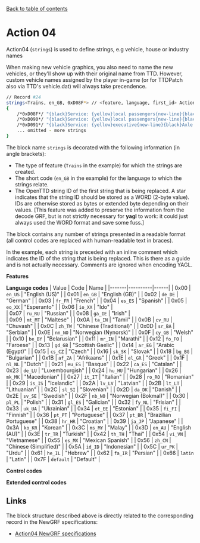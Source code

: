 [Back to table of contents](../index.md)

# Action 04

Action04 (`strings`) is used to define strings, e.g vehicle, house or industry names

When making new vehicle graphics, you also need to name the new vehicles, or they'll show up with their original name from TTD. However, custom vehicle names assigned by the player in-game (or for TTDPatch also via TTD's vehicle.dat) will always take precendence.


```bash
// Record #24
strings<Trains, en_GB, 0xD08F*> // <feature, language, first_id> Action04, English (GB)
{
    /*0xD08F*/ "{black}Service: {yellow}local passengers{new-line}{black}Axle Weight: {yellow}low (class B){new-line}{black}Length: {yellow}3 units (1.7){new-line}{black}Loading Time: {yellow}{sd} day{ext plural-list 0xFF80}{ext list-value 0x0001}{ext list-default}s{ext end-list}";
    /*0xD090*/ "{black}Service: {yellow}local passengers{new-line}{black}Axle Weight: {yellow}low (class B){new-line}{black}Length: {yellow}2 units (1.2){new-line}{black}Loading Time: {yellow}{sd} day{ext plural-list 0xFF80}{ext list-value 0x0001}{ext list-default}s{ext end-list}";
    /*0xD091*/ "{black}Service: {yellow}executive{new-line}{black}Axle Weight: {yellow}low (class B){new-line}{black}Length: {yellow}1 unit (0.5){new-line}{black}Loading Time: {yellow}{sd} day{ext plural-list 0xFF80}{ext list-value 0x0001}{ext list-default}s{ext end-list}";
    ... omitted - more strings
}
```

The block name `strings` is decorated with the following information (in angle brackets):
- The type of feature (`Trains` in the example) for which the strings are created.
- The short code (`en_GB` in the example) for the language to which the strings relate. 
- The OpenTTD string ID of the first string that is being replaced. A star indicates that the string ID should be stored as a WORD (2-byte value). IDs are otherwise stored as bytes or extended byte depending on their values. [This feature was added to preserve the information from the decode GRF, but is not strictly necessary for **yagl** to work: it could just always used the WORD format and save some fuss.]

The block contains any number of strings presented in a readable format (all control codes are replaced with human-readable text in braces). 

In the example, each string is preceded with an inline comment which indicates the ID of the string that is being replaced. This is there as a guide and is not actually necessary. Comments are ignored when encoding YAGL.

**Features**

**Language codes**
 | Value | Code     | Name |
 |-------|----------|------|
 | 0x00  | `en_US`   | "English (US)" |
 | 0x01  | `en_GB`   | "English (GB)" |
 | 0x02  | `de_DE`   | "German" |
 | 0x03  | `fr_FR`   | "French" |
 | 0x04  | `es_ES`   | "Spanish" |
 | 0x05  | `eo_XX`   | "Esperanto" |
 | 0x06  | `io_XX`   | "Ido" |     
 | 0x07  | `ru_RU`   | "Russian" |
 | 0x08  | `ga_IE`   | "Irish" |   
 | 0x09  | `mt_MT`   | "Maltese" |
 | 0x0A  | `ta_IN`   | "Tamil" |
 | 0x0B  | `cv_RU`   | "Chuvash" | 
 | 0x0C  | `zh_TW`   | "Chinese (Traditional)" |
 | 0x0D  | `sr_BA`   | "Serbian" |
 | 0x0E  | `nn_NO`   | "Norwegian (Nynorsk)" |
 | 0x0F  | `cy_GB`   | "Welsh" |
 | 0x10  | `be_BY`   | "Belarusian" |
 | 0x11  | `mr_IN`   | "Marathi" |
 | 0x12  | `fo_FO`   | "Faroese" |
 | 0x13  | `gd_GB`   | "Scottish Gaelic" | 
 | 0x14  | `ar_EG`   | "Arabic (Egypt)" |
 | 0x15  | `cs_CZ`   | "Czech" |
 | 0x16  | `sk_SK`   | "Slovak" |
 | 0x18  | `bg_BG`   | "Bulgarian" |
 | 0x1B  | `af_ZA`   | "Afrikaans" |
 | 0x1E  | `el_GR`   | "Greek" |
 | 0x1F  | `nl_NL`   | "Dutch" |
 | 0x21  | `eu_ES`   | "Basque" |
 | 0x22  | `ca_ES`   | "Catalan" |
 | 0x23  | `de_LU`   | "Luxembourgish" | 
 | 0x24  | `hu_HU`   | "Hungarian" |
 | 0x26  | `mk_MK`   | "Macedonian" |
 | 0x27  | `it_IT`   | "Italian" |
 | 0x28  | `ro_RO`   | "Romanian" |
 | 0x29  | `is_IS`   | "Icelandic" |
 | 0x2A  | `lv_LV`   | "Latvian" |
 | 0x2B  | `lt_LT`   | "Lithuanian" |
 | 0x2C  | `sl_SI`   | "Slovenian" |
 | 0x2D  | `da_DK`   | "Danish" |
 | 0x2E  | `sv_SE`   | "Swedish" |
 | 0x2F  | `nb_NO`   | "Norwegian (Bokmal)" |
 | 0x30  | `pl_PL`   | "Polish" |
 | 0x31  | `gl_ES`   | "Galician" |
 | 0x32  | `fy_NL`   | "Frisian" |
 | 0x33  | `uk_UA`   | "Ukrainian" |
 | 0x34  | `et_EE`   | "Estonian" |
 | 0x35  | `fi_FI`   | "Finnish" |
 | 0x36  | `pt_PT`   | "Portuguese" |
 | 0x37  | `pt_BR`   | "Brazilian Portuguese" |
 | 0x38  | `hr_HR`   | "Croatian" |
 | 0x39  | `ja_JP`   | "Japanese" |
 | 0x3A  | `ko_KR`   | "Korean" |
 | 0x3C  | `ms_MY`   | "Malay" |
 | 0x3D  | `en_AU`   | "English (AU)" |
 | 0x3E  | `tr_TR`   | "Turkish" |
 | 0x42  | `th_TH`   | "Thai" |
 | 0x54  | `vi_VN`   | "Vietnamese" |
 | 0x55  | `es_MX`   | "Mexican Spanish" |
 | 0x56  | `zh_CN`   | "Chinese (Simplified)" |
 | 0x5A  | `id_ID`   | "Indonesian" |
 | 0x5C  | `ur_PK`   | "Urdu" |
 | 0x61  | `he_IL`   | "Hebrew" |
 | 0x62  | `fa_IR`   | "Persian" |
 | 0x66  | `latin`   | "Latin" | 
 | 0x7F  | `default` | "Default" |

**Control codes**

**Extended control codes**

## Links

The block structure described above is directly related to the corresponding record in the NewGRF specifications:

- [Action04 NewGRF specifications](https://newgrf-specs.tt-wiki.net/wiki/Action4)
